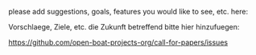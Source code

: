 please add suggestions, goals, features you would like to see, etc. here:

Vorschlaege, Ziele, etc. die Zukunft betreffend bitte hier hinzufuegen:

https://github.com/open-boat-projects-org/call-for-papers/issues
